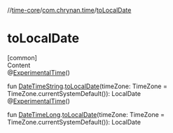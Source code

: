 //[time-core](../../index.md)/[com.chrynan.time](index.md)/[toLocalDate](to-local-date.md)



# toLocalDate  
[common]  
Content  
@[ExperimentalTime](https://kotlinlang.org/api/latest/jvm/stdlib/kotlin.time/-experimental-time/index.html)()  
  
fun [DateTimeString](-date-time-string/index.md).[toLocalDate](to-local-date.md)(timeZone: TimeZone = TimeZone.currentSystemDefault()): LocalDate  
@[ExperimentalTime](https://kotlinlang.org/api/latest/jvm/stdlib/kotlin.time/-experimental-time/index.html)()  
  
fun [DateTimeLong](-date-time-long/index.md).[toLocalDate](to-local-date.md)(timeZone: TimeZone = TimeZone.currentSystemDefault()): LocalDate  



